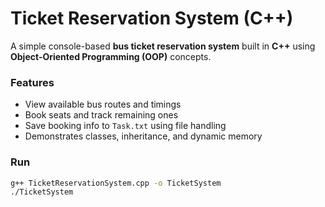 # Ticket Reservation System (C++)

A simple console-based **bus ticket reservation system** built in **C++** using **Object-Oriented Programming (OOP)** concepts.

### Features
- View available bus routes and timings  
- Book seats and track remaining ones  
- Save booking info to `Task.txt` using file handling  
- Demonstrates classes, inheritance, and dynamic memory  

### Run
```bash
g++ TicketReservationSystem.cpp -o TicketSystem
./TicketSystem
